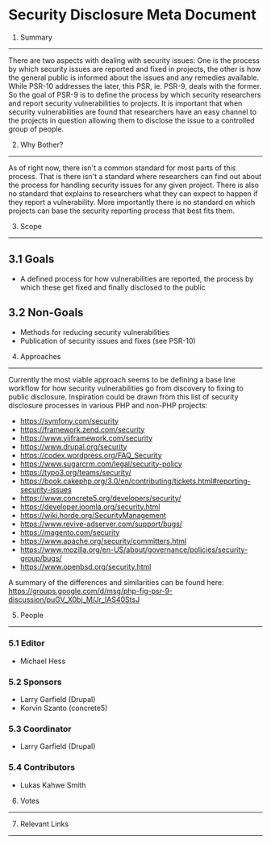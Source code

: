 Security Disclosure Meta Document
=================================


1. Summary
----------

There are two aspects with dealing with security issues: One is the process
by which security issues are reported and fixed in projects, the other
is how the general public is informed about the issues and any remedies
available. While PSR-10 addresses the later, this PSR, ie. PSR-9, deals with
the former. So the goal of PSR-9 is to define the process by which security
researchers and report security vulnerabilities to projects. It is important
that when security vulnerabilities are found that researchers have an easy
channel to the projects in question allowing them to disclose the issue to a
controlled group of people.

2. Why Bother?
--------------

As of right now, there isn't a common standard for most parts of this process.
That is there isn't a standard where researchers can find out about the
process for handling security issues for any given project. There is also
no standard that explains to researchers what they can expect to happen if
they report a vulnerability. More importantly there is no standard on which
projects can base the security reporting process that best fits them.

3. Scope
--------

## 3.1 Goals

* A defined process for how vulnerabilities are reported, the process by which
  these get fixed and finally disclosed to the public

## 3.2 Non-Goals

* Methods for reducing security vulnerabilities
* Publication of security issues and fixes (see PSR-10)

4. Approaches
-------------

Currently the most viable approach seems to be defining a base line workflow
for how security vulnerabilities go from discovery to fixing to public
disclosure. Inspiration could be drawn from this list of security disclosure
processes in various PHP and non-PHP projects:

* https://symfony.com/security
* https://framework.zend.com/security
* https://www.yiiframework.com/security
* https://www.drupal.org/security
* https://codex.wordpress.org/FAQ_Security
* https://www.sugarcrm.com/legal/security-policy
* https://typo3.org/teams/security/
* https://book.cakephp.org/3.0/en/contributing/tickets.html#reporting-security-issues
* https://www.concrete5.org/developers/security/
* https://developer.joomla.org/security.html
* https://wiki.horde.org/SecurityManagement
* https://www.revive-adserver.com/support/bugs/
* https://magento.com/security
* https://www.apache.org/security/committers.html
* https://www.mozilla.org/en-US/about/governance/policies/security-group/bugs/
* https://www.openbsd.org/security.html

A summary of the differences and similarities can be found here:
https://groups.google.com/d/msg/php-fig-psr-9-discussion/puGV_X0bj_M/Jr_IAS40StsJ

5. People
---------

### 5.1 Editor

* Michael Hess

### 5.2 Sponsors

* Larry Garfield (Drupal)
* Korvin Szanto (concrete5)

### 5.3 Coordinator

* Larry Garfield (Drupal)

### 5.4 Contributors

* Lukas Kahwe Smith

6. Votes
--------

7. Relevant Links
-----------------
